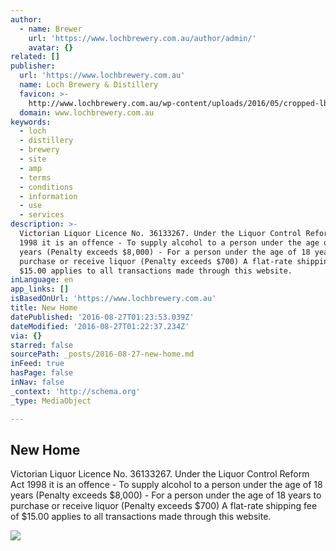 ```yaml
---
author:
  - name: Brewer
    url: 'https://www.lochbrewery.com.au/author/admin/'
    avatar: {}
related: []
publisher:
  url: 'https://www.lochbrewery.com.au'
  name: Loch Brewery & Distillery
  favicon: >-
    http://www.lochbrewery.com.au/wp-content/uploads/2016/05/cropped-lbd_stamp_djl.png
  domain: www.lochbrewery.com.au
keywords:
  - loch
  - distillery
  - brewery
  - site
  - amp
  - terms
  - conditions
  - information
  - use
  - services
description: >-
  Victorian Liquor Licence No. 36133267. Under the Liquor Control Reform Act
  1998 it is an offence - To supply alcohol to a person under the age of 18
  years (Penalty exceeds $8,000) - For a person under the age of 18 years to
  purchase or receive liquor (Penalty exceeds $700) A flat-rate shipping fee of
  $15.00 applies to all transactions made through this website.
inLanguage: en
app_links: []
isBasedOnUrl: 'https://www.lochbrewery.com.au'
title: New Home
datePublished: '2016-08-27T01:23:53.039Z'
dateModified: '2016-08-27T01:22:37.234Z'
via: {}
starred: false
sourcePath: _posts/2016-08-27-new-home.md
inFeed: true
hasPage: false
inNav: false
_context: 'http://schema.org'
_type: MediaObject

---
```

<article style=""><h1>New Home</h1><p>Victorian Liquor Licence No. 36133267. Under the Liquor Control Reform Act 1998 it is an offence - To supply alcohol to a person under the age of 18 years (Penalty exceeds $8,000) - For a person under the age of 18 years to purchase or receive liquor (Penalty exceeds $700) A flat-rate shipping fee of $15.00 applies to all transactions made through this website.</p><img src="https://www.lochbrewery.com.au/wp-content/themes/royal/images/staticks/facebook-default.jpg" /></article>